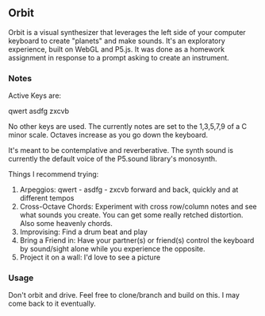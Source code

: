 ## Orbit

Orbit is a visual synthesizer that leverages the left side of your computer keyboard to create "planets" and make sounds. It's an exploratory experience, built on WebGL and P5.js. It was done as a homework assignment in response to a prompt asking to create an instrument.

### Notes

Active Keys are:

qwert
asdfg
zxcvb

No other keys are used. The currently notes are set to the 1,3,5,7,9 of a C minor scale. Octaves increase as you go down the keyboard. 

It's meant to be contemplative and reverberative. The synth sound is currently the default voice of the P5.sound library's monosynth.

Things I recommend trying:

1. Arpeggios: qwert - asdfg - zxcvb forward and back, quickly and at different tempos
2. Cross-Octave Chords: Experiment with cross row/column notes and see what sounds you create. You can get some really retched distortion. Also some heavenly chords.
3. Improvising: Find a drum beat and play
4. Bring a Friend in: Have your partner(s) or friend(s) control the keyboard by sound/sight alone while you experience the opposite. 
5. Project it on a wall: I'd love to see a picture 

### Usage

Don't orbit and drive. Feel free to clone/branch and build on this. I may come back to it eventually.

